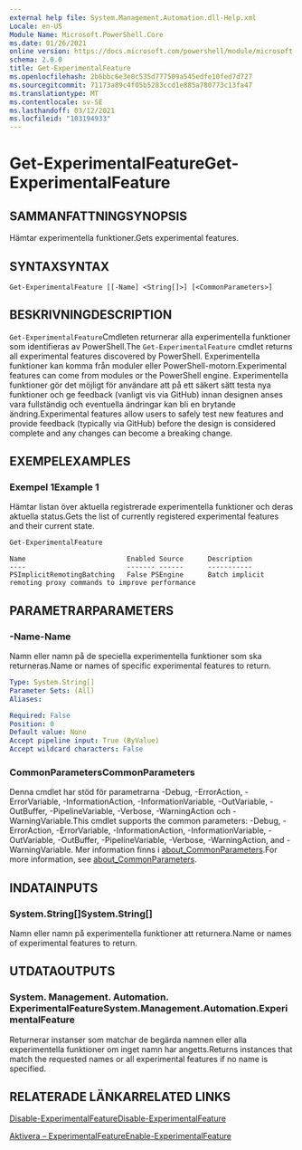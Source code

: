 ```yaml
---
external help file: System.Management.Automation.dll-Help.xml
Locale: en-US
Module Name: Microsoft.PowerShell.Core
ms.date: 01/26/2021
online version: https://docs.microsoft.com/powershell/module/microsoft.powershell.core/get-experimentalfeature?view=powershell-7.2&WT.mc_id=ps-gethelp
schema: 2.0.0
title: Get-ExperimentalFeature
ms.openlocfilehash: 2b6bbc6e3e0c535d777509a545edfe10fed7d727
ms.sourcegitcommit: 71173a89c4f05b5283ccd1e885a780773c13fa47
ms.translationtype: MT
ms.contentlocale: sv-SE
ms.lasthandoff: 03/12/2021
ms.locfileid: "103194933"
---
```

# <span data-ttu-id="8e812-102">Get-ExperimentalFeature</span><span class="sxs-lookup"><span data-stu-id="8e812-102">Get-ExperimentalFeature</span></span>

## <span data-ttu-id="8e812-103">SAMMANFATTNING</span><span class="sxs-lookup"><span data-stu-id="8e812-103">SYNOPSIS</span></span>
<span data-ttu-id="8e812-104">Hämtar experimentella funktioner.</span><span class="sxs-lookup"><span data-stu-id="8e812-104">Gets experimental features.</span></span>

## <span data-ttu-id="8e812-105">SYNTAX</span><span class="sxs-lookup"><span data-stu-id="8e812-105">SYNTAX</span></span>

```
Get-ExperimentalFeature [[-Name] <String[]>] [<CommonParameters>]
```

## <span data-ttu-id="8e812-106">BESKRIVNING</span><span class="sxs-lookup"><span data-stu-id="8e812-106">DESCRIPTION</span></span>

<span data-ttu-id="8e812-107">`Get-ExperimentalFeature`Cmdleten returnerar alla experimentella funktioner som identifieras av PowerShell.</span><span class="sxs-lookup"><span data-stu-id="8e812-107">The `Get-ExperimentalFeature` cmdlet returns all experimental features discovered by PowerShell.</span></span>
<span data-ttu-id="8e812-108">Experimentella funktioner kan komma från moduler eller PowerShell-motorn.</span><span class="sxs-lookup"><span data-stu-id="8e812-108">Experimental features can come from modules or the PowerShell engine.</span></span> <span data-ttu-id="8e812-109">Experimentella funktioner gör det möjligt för användare att på ett säkert sätt testa nya funktioner och ge feedback (vanligt vis via GitHub) innan designen anses vara fullständig och eventuella ändringar kan bli en brytande ändring.</span><span class="sxs-lookup"><span data-stu-id="8e812-109">Experimental features allow users to safely test new features and provide feedback (typically via GitHub) before the design is considered complete and any changes can become a breaking change.</span></span>

## <span data-ttu-id="8e812-110">EXEMPEL</span><span class="sxs-lookup"><span data-stu-id="8e812-110">EXAMPLES</span></span>

### <span data-ttu-id="8e812-111">Exempel 1</span><span class="sxs-lookup"><span data-stu-id="8e812-111">Example 1</span></span>

<span data-ttu-id="8e812-112">Hämtar listan över aktuella registrerade experimentella funktioner och deras aktuella status.</span><span class="sxs-lookup"><span data-stu-id="8e812-112">Gets the list of currently registered experimental features and their current state.</span></span>

```powershell
Get-ExperimentalFeature
```

```Output
Name                         Enabled Source      Description
----                         ------- ------      -----------
PSImplicitRemotingBatching   False PSEngine      Batch implicit remoting proxy commands to improve performance
```

## <span data-ttu-id="8e812-113">PARAMETRAR</span><span class="sxs-lookup"><span data-stu-id="8e812-113">PARAMETERS</span></span>

### <span data-ttu-id="8e812-114">-Name</span><span class="sxs-lookup"><span data-stu-id="8e812-114">-Name</span></span>

<span data-ttu-id="8e812-115">Namn eller namn på de speciella experimentella funktioner som ska returneras.</span><span class="sxs-lookup"><span data-stu-id="8e812-115">Name or names of specific experimental features to return.</span></span>

```yaml
Type: System.String[]
Parameter Sets: (All)
Aliases:

Required: False
Position: 0
Default value: None
Accept pipeline input: True (ByValue)
Accept wildcard characters: False
```

### <span data-ttu-id="8e812-116">CommonParameters</span><span class="sxs-lookup"><span data-stu-id="8e812-116">CommonParameters</span></span>

<span data-ttu-id="8e812-117">Denna cmdlet har stöd för parametrarna -Debug, -ErrorAction, -ErrorVariable, -InformationAction, -InformationVariable, -OutVariable, -OutBuffer, -PipelineVariable, -Verbose, -WarningAction och -WarningVariable.</span><span class="sxs-lookup"><span data-stu-id="8e812-117">This cmdlet supports the common parameters: -Debug, -ErrorAction, -ErrorVariable, -InformationAction, -InformationVariable, -OutVariable, -OutBuffer, -PipelineVariable, -Verbose, -WarningAction, and -WarningVariable.</span></span> <span data-ttu-id="8e812-118">Mer information finns i [about_CommonParameters](https://go.microsoft.com/fwlink/?LinkID=113216).</span><span class="sxs-lookup"><span data-stu-id="8e812-118">For more information, see [about_CommonParameters](https://go.microsoft.com/fwlink/?LinkID=113216).</span></span>

## <span data-ttu-id="8e812-119">INDATA</span><span class="sxs-lookup"><span data-stu-id="8e812-119">INPUTS</span></span>

### <span data-ttu-id="8e812-120">System.String[]</span><span class="sxs-lookup"><span data-stu-id="8e812-120">System.String[]</span></span>

<span data-ttu-id="8e812-121">Namn eller namn på experimentella funktioner att returnera.</span><span class="sxs-lookup"><span data-stu-id="8e812-121">Name or names of experimental features to return.</span></span>

## <span data-ttu-id="8e812-122">UTDATA</span><span class="sxs-lookup"><span data-stu-id="8e812-122">OUTPUTS</span></span>

### <span data-ttu-id="8e812-123">System. Management. Automation. ExperimentalFeature</span><span class="sxs-lookup"><span data-stu-id="8e812-123">System.Management.Automation.ExperimentalFeature</span></span>

<span data-ttu-id="8e812-124">Returnerar instanser som matchar de begärda namnen eller alla experimentella funktioner om inget namn har angetts.</span><span class="sxs-lookup"><span data-stu-id="8e812-124">Returns instances that match the requested names or all experimental features if no name is specified.</span></span>

## <span data-ttu-id="8e812-125">RELATERADE LÄNKAR</span><span class="sxs-lookup"><span data-stu-id="8e812-125">RELATED LINKS</span></span>

[<span data-ttu-id="8e812-126">Disable-ExperimentalFeature</span><span class="sxs-lookup"><span data-stu-id="8e812-126">Disable-ExperimentalFeature</span></span>](Disable-ExperimentalFeature.md)

[<span data-ttu-id="8e812-127">Aktivera – ExperimentalFeature</span><span class="sxs-lookup"><span data-stu-id="8e812-127">Enable-ExperimentalFeature</span></span>](Enable-ExperimentalFeature.md)

